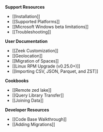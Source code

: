 **Support Resources**

- [[Installation]]
- [[Supported Platforms]]
- [[Microsoft Windows beta limitations]]
- [[Troubleshooting]]

**User Documentation**

- [[Zeek Customization]]
- [[Geolocation]]
- [[Migration of Spaces]]
- [[Linux RPM Upgrade (v0.25.0+)]]
- [[Importing CSV, JSON, Parquet, and ZST]]

**Cookbooks**

- [[Remote zed lake]]
- [[Query Library Transfer]]
- [[Joining Data]]

**Developer Resources**

- [[Code Base Walkthrough]]
- [[Adding Migrations]]
